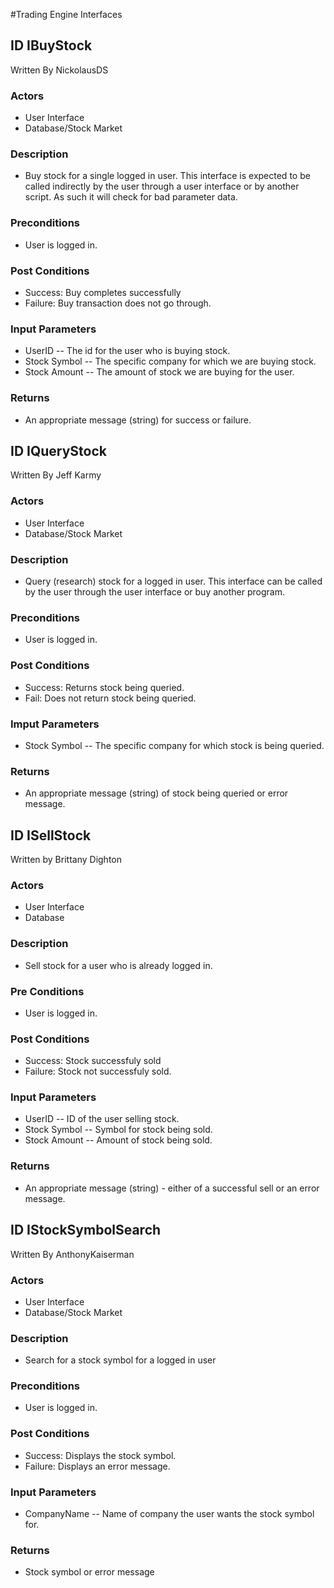 
#Trading Engine Interfaces

## ID  IBuyStock
Written By NickolausDS

### Actors
* User Interface
* Database/Stock Market

### Description
* Buy stock for a single logged in user. This interface is expected to be called indirectly by the user through a user interface or by another script. As such it will check for bad parameter data.

### Preconditions
* User is logged in. 

### Post Conditions
* Success: Buy completes successfully
* Failure: Buy transaction does not go through.

### Input Parameters 
* UserID -- The id for the user who is buying stock.
* Stock Symbol -- The specific company for which we are buying stock.
* Stock Amount -- The amount of stock we are buying for the user.

### Returns
* An appropriate message (string) for success or failure.

## ID IQueryStock
Written By Jeff Karmy

### Actors
* User Interface
* Database/Stock Market

### Description
* Query (research) stock for a logged in user.  This interface can be called by the user through the user interface or buy another program.

### Preconditions
* User is logged in.

### Post Conditions
* Success: Returns stock being queried.
* Fail:  Does not return stock being queried.

### Imput Parameters
* Stock Symbol -- The specific company for which stock is being queried.

### Returns
* An appropriate message (string) of stock being queried or error message.

## ID  ISellStock
Written by Brittany Dighton

### Actors
* User Interface
* Database

### Description
* Sell stock for a user who is already logged in. 

### Pre Conditions
* User is logged in. 

### Post Conditions
* Success: Stock successfuly sold
* Failure: Stock not successfuly sold.

### Input Parameters 
* UserID -- ID of the user selling stock.
* Stock Symbol -- Symbol for stock being sold.
* Stock Amount -- Amount of stock being sold.

### Returns
* An appropriate message (string) - either of a successful sell or an error message.

## ID  IStockSymbolSearch
Written By AnthonyKaiserman

### Actors
* User Interface
* Database/Stock Market

### Description
* Search for a stock symbol for a logged in user

### Preconditions
* User is logged in. 

### Post Conditions
* Success: Displays the stock symbol.
* Failure: Displays an error message.

### Input Parameters 

* CompanyName -- Name of company the user wants the stock symbol for.

### Returns
* Stock symbol or error message


